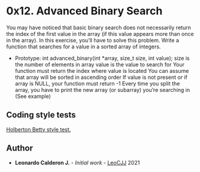# 0x12. Advanced Binary Search


You may have noticed that basic binary search does not necessarily return
the index of the first value in the array
(if this value appears more than once in the array).
In this exercise, you’ll have to solve this problem.
Write a function that searches for a value in a sorted array of integers.

* Prototype: int advanced_binary(int *array, size_t size, int value);
size is the number of elements in array
value is the value to search for
Your function must return the index where value is located
You can assume that array will be sorted in ascending order
If value is not present or if array is NULL, your function must return -1
Every time you split the array, you have to print the new array (or subarray)
you’re searching in (See example)

## Coding style tests

[Holberton Betty style test.](https://github.com/holbertonschool/Betty/blob/master/betty-style.pl)



## Author

* **Leonardo Calderon J.** - *Initial work* - [LeoCJJ](https://github.com/leocjj)
2021
